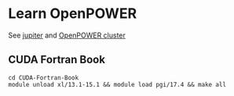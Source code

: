 Learn OpenPOWER
===============

See [jupiter](http://jupiter.febras.net/ganglia/) and [OpenPOWER cluster](http://lits.ccfebras.ru/index/oborudovanie/sistemyi-vyisokoproizvoditelnyix-vyichislenij/gibridnogo-vyichislitelnogo-klastera-na-baze-arxitekturyi-openpower.html)

CUDA Fortran Book
-----------------

    cd CUDA-Fortran-Book
    module unload xl/13.1-15.1 && module load pgi/17.4 && make all
